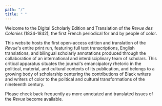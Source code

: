 ```yaml
---
path: "/"
title: " "
---
```


Welcome to the Digital Scholarly Edition and Translation of the _Revue des Colonies_ (1834-1842), the first French periodical for and by people of color. 

This website hosts the first open-access edition and translation of the _Revue_'s entire print run, featuring full text transcriptions, English translations, and bilingual scholarly annotations produced through the collaboration of an international and interdisciplinary team of scholars. This critical apparatus situates the journal's emancipatory rhetoric in the political, material, and cultural contexts of its publication, and belongs to a growing body of scholarship centering the contributions of Black writers and writers of color to the political and cultural transformations of the nineteenth century. 

Please check back frequently as more annotated and translated issues of the _Revue_ become available.
